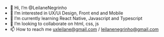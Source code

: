 - 👋 Hi, I’m @LeilaneNegrinho
- 👀 I’m interested in UX/Ui Design, Front end and Mobile
- 🌱 I’m currently learning React Native, Javascript and Typescript
- 💞️ I’m looking to collaborate on html, css, js
- 📫 How to reach me uxleilane@gmail.com / leilanenegrinho@gmail.com

<!---
LeilaneNegrinho/LeilaneNegrinho is a ✨ special ✨ repository because its `README.md` (this file) appears on your GitHub profile.
You can click the Preview link to take a look at your changes.
--->
